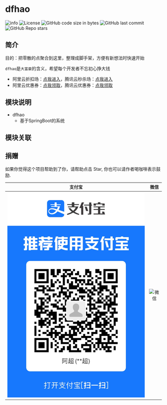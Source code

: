 # dfhao

![info](https://img.shields.io/badge/dfhao-v0.0.1-brightgreen)
![License](https://img.shields.io/github/license/zhaojc2025/dfhao)
![GitHub code size in bytes](https://img.shields.io/github/languages/code-size/zhaojc2025/dfhao)
![GitHub last commit](https://img.shields.io/github/last-commit/zhaojc2025/dfhao)
![GitHub Repo stars](https://img.shields.io/github/stars/zhaojc2025/dfhao)

## 简介

目的：把零散的点聚合到这里，整理成脚手架，方便有新想法时快速开始

`dfhao`是`大富豪`的含义，希望每个开发者不忘初心挣大钱

* 阿里云折扣场：[点我进入]()，腾讯云秒杀场：[点我进入]()
* 阿里云优惠券：[点我领取]()，腾讯云优惠券：[点我领取]()

## 模块说明

* dfhao
  * 基于SpringBoot的系统

## 模块关联

## 捐赠

如果你觉得这个项目帮助到了你，请帮助点击 Star, 你也可以请作者喝咖啡表示鼓励.

|**支付宝**|**微信**|
| :-----------------------------------------------------------------: |:-----------------------------------------------------------------: |
| ![支付宝](./img/zhifubao.jpg) | ![微信](./img/zhifubao2.jpg) |
